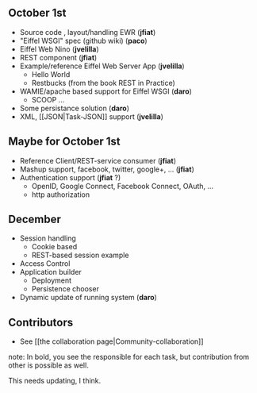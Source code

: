 ## October 1st ##
* Source code , layout/handling  EWR  (**jfiat**)
* "Eiffel WSGI" spec  (github wiki) (**paco**)
* Eiffel Web Nino (**jvelilla**)
* REST component (**jfiat**)
* Example/reference Eiffel Web Server App (**jvelilla**)
    - Hello World
    - Restbucks  (from the book REST in Practice)
* WAMIE/apache based support for Eiffel WSGI  (**daro**)
    - SCOOP ...
* Some persistance solution (**daro**)
* XML, [[JSON|Task-JSON]] support  (**jvelilla**)

## Maybe for October 1st ##
* Reference Client/REST-service consumer (**jfiat**)
* Mashup support, facebook, twitter, google+, ...  (**jfiat**)
* Authentication support (**jfiat** ?)
    - OpenID, Google Connect, Facebook Connect, OAuth, ...
    - http authorization

## December ##
* Session handling
     - Cookie based
     - REST-based session example
* Access Control
* Application builder
     - Deployment
     - Persistence chooser
* Dynamic update of running system   (**daro**)

## Contributors ##
  - See [[the collaboration page|Community-collaboration]] 

note: In bold, you see the responsible for each task, but contribution from other is possible as well.

This needs updating, I think.